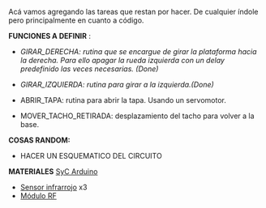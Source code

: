   
Acá vamos agregando las tareas que restan por hacer. De cualquier índole pero principalmente en cuanto a código.


**FUNCIONES A DEFINIR** :

- _GIRAR_DERECHA: rutina que se encargue de girar la plataforma hacia la derecha. Para ello apagar la rueda izquierda con un delay predefinido las veces necesarias. (Done)_

- _GIRAR_IZQUIERDA: rutina para girar a la izquierda.(Done)_

- ABRIR_TAPA: rutina para abrir la tapa. Usando un servomotor.

- MOVER_TACHO_RETIRADA: desplazamiento del tacho para volver a la base.

**COSAS RANDOM:**

- HACER UN ESQUEMATICO DEL CIRCUITO

**MATERIALES**
[SyC Arduino](http://www.sycelectronica.com.ar/arduinoyraspberry.php#SENSORES)
- [Sensor infrarrojo](http://www.sycelectronica.com.ar/articulo.php?codigo=AR-INFRA) x3
- [Módulo RF](http://www.sycelectronica.com.ar/articulo.php?codigo=AR-NRF24L01) 

